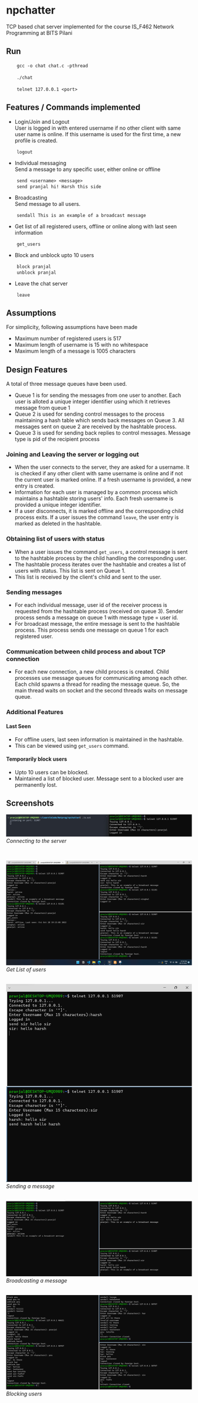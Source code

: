 # npchatter
TCP based chat server implemented for the course IS_F462 Network Programming at BITS Pilani

## Run
```
    gcc -o chat chat.c -pthread
    
    ./chat

    telnet 127.0.0.1 <port>
```

## Features / Commands implemented

- Login/Join and Logout  
User is logged in with entered username if no other client with same user name is online. If this username is used for the first time, a new profile is created. 

```
    logout
```

- Individual messaging  
Send a message to any specific user, either online or offline
```
    send <username> <message>
    send pranjal hi! Harsh this side
```

- Broadcasting  
Send message to all users.
```
    sendall This is an example of a broadcast message
```

- Get list of all registered users, offline or online along with last seen information
```
    get_users
```

- Block and unblock upto 10 users
```
    block pranjal
    unblock pranjal
```

- Leave the chat server
```
    leave
```

## Assumptions

For simplicity, following assumptions have been made

- Maximum number of registered users is 517
- Maximum length of username is 15 with no whitespace 
- Maximum length of a message is 1005 characters

## Design Features

A total of three message queues have been used.  
- Queue 1 is for sending the messages from one user to another. Each user is alloted a unique integer identifier using which it retrieves message from queue 1  
- Queue 2 is used for sending control messages to the process maintaining a hash table which sends back messages on Queue 3. All messages sent on queue 2 are received by the hashtable process.  
- Queue 3 is used for sending back replies to control messages. Message type is pid of the recipient process 
### Joining and Leaving the server or logging out

- When the user connects to the server, they are asked for a username. It is checked if any other client with same username is online and if not the current user is marked online. If a fresh username is provided, a new entry is created. 
- Information for each user is managed by a common process which maintains a hashtable storing users' info. Each fresh username is provided a unique integer identifier.
- If a user disconnects, it is marked offline and the corresponding child process exits. If a user issues the command `leave`, the user entry is marked as deleted in the hashtable.

### Obtaining list of users with status

- When a user issues the command `get_users`, a control message is sent to the hashtable process by the child handling the corresponding user. 
- The hashtable process iterates over the hashtable and creates a list of users with status. This list is sent on Queue 1.
- This list is received by the client's child and sent to the user.

### Sending messages
- For each individual message, user id of the receiver process is requested from the hashtable process (received on queue 3). Sender process sends a message on queue 1 with message type = user id.
- For broadcast message, the entire message is sent to the hashtable process. This process sends one message on queue 1 for each registered user. 

### Communication between child process and about TCP connection
- For each new connection, a new child process is created. Child processes use message queues for communicating among each other. Each child spawns a thread for reading the message queue. So, the main thread waits on socket and the second threads waits on message queue.
### Additional Features

#### Last Seen
- For offline users, last seen information is maintained in the hashtable.
- This can be viewed using `get_users` command.

#### Temporarily block users
- Upto 10 users can be blocked. 
- Maintained a list of blocked user. Message sent to a blocked user are permanently lost.

## Screenshots

![Connecting to the server](./screenshots/connecting.jpeg?raw=true)
*Connecting to the server*

&nbsp;

![Get List of users](./screenshots/get_user_list.png?raw=true)
*Get List of users*

&nbsp;
![Sending a message](./screenshots/send_msg.png?raw=true)
*Sending a message*

&nbsp;
![Broadcasting a message](./screenshots/broadcast.png?raw=true)
*Broadcasting a message*

&nbsp;
![Blocking user](./screenshots/block.png?raw=true)
*Blocking users*